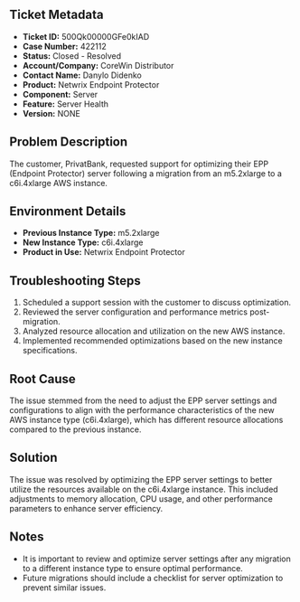 ## Ticket Metadata
- **Ticket ID:** 500Qk00000GFe0kIAD
- **Case Number:** 422112
- **Status:** Closed - Resolved
- **Account/Company:** CoreWin Distributor
- **Contact Name:** Danylo Didenko
- **Product:** Netwrix Endpoint Protector
- **Component:** Server
- **Feature:** Server Health
- **Version:** NONE

## Problem Description
The customer, PrivatBank, requested support for optimizing their EPP (Endpoint Protector) server following a migration from an m5.2xlarge to a c6i.4xlarge AWS instance.

## Environment Details
- **Previous Instance Type:** m5.2xlarge
- **New Instance Type:** c6i.4xlarge
- **Product in Use:** Netwrix Endpoint Protector

## Troubleshooting Steps
1. Scheduled a support session with the customer to discuss optimization.
2. Reviewed the server configuration and performance metrics post-migration.
3. Analyzed resource allocation and utilization on the new AWS instance.
4. Implemented recommended optimizations based on the new instance specifications.

## Root Cause
The issue stemmed from the need to adjust the EPP server settings and configurations to align with the performance characteristics of the new AWS instance type (c6i.4xlarge), which has different resource allocations compared to the previous instance.

## Solution
The issue was resolved by optimizing the EPP server settings to better utilize the resources available on the c6i.4xlarge instance. This included adjustments to memory allocation, CPU usage, and other performance parameters to enhance server efficiency.

## Notes
- It is important to review and optimize server settings after any migration to a different instance type to ensure optimal performance.
- Future migrations should include a checklist for server optimization to prevent similar issues.